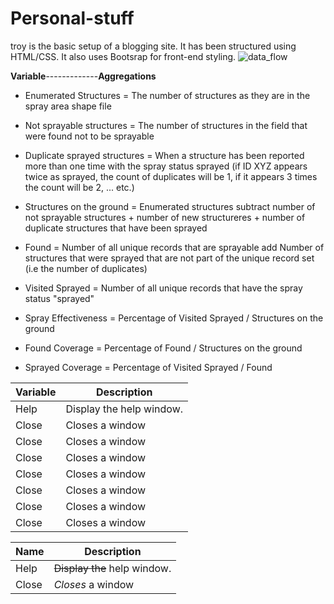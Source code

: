 # Personal-stuff

  
troy is the basic setup of a blogging site. It has been structured using HTML/CSS.  It also uses Bootsrap for front-end styling.
![data_flow](https://user-images.githubusercontent.com/11174326/49939360-b3ad8d80-feed-11e8-9eba-99b1d44e7a4b.png)

**Variable**-------------**Aggregations**
* Enumerated Structures        =  The number of structures as they are in the spray area shape file
* Not sprayable structures     =  The number of structures in the field that were found not to be sprayable
* Duplicate sprayed structures =  When a structure has been reported more than one time with the spray status sprayed (if ID                                     XYZ appears twice as sprayed, the count of duplicates will be 1, if it appears 3 times the                                     count will be 2, ... etc.)
* Structures on the ground     =  Enumerated structures subtract number of not sprayable structures + number of new                                               structureres + number of duplicate structures that have been sprayed
                                
* Found                        =  Number of all unique records that are sprayable add Number of structures that were sprayed                                     that are not part of the unique record set (i.e the number of duplicates)
                                
* Visited Sprayed              =  Number of all unique records that have the spray status "sprayed"
* Spray Effectiveness          =  Percentage of  Visited Sprayed / Structures on the ground
* Found Coverage               =  Percentage of Found / Structures on the ground
* Sprayed Coverage             =  Percentage of Visited Sprayed / Found

|**Variable** | Description          |
| ------------- | ----------- |
| Help      | Display the help window.|
| Close     | Closes a window     |
| Close     | Closes a window     |
| Close     | Closes a window     |
| Close     | Closes a window     |
| Close     | Closes a window     |
| Close     | Closes a window     |
| Close     | Closes a window     |




| Name | Description          |
| ------------- | ----------- |
| Help      | ~~Display the~~ help window.|
| Close     | _Closes_ a window     |
